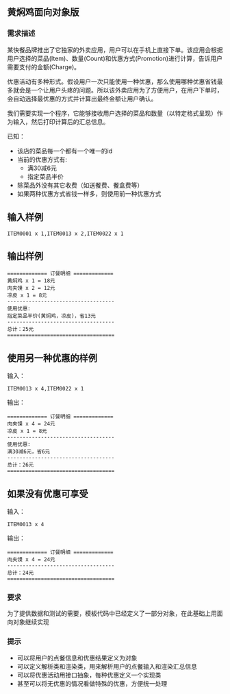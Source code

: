 ## 黄焖鸡面向对象版

### 需求描述

某快餐品牌推出了它独家的外卖应用，用户可以在手机上直接下单。该应用会根据用户选择的菜品(Item)、数量(Count)和优惠方式(Promotion)进行计算，告诉用户需要支付的金额(Charge)。

优惠活动有多种形式。假设用户一次只能使用一种优惠，那么使用哪种优惠省钱最多就会是一个让用户头疼的问题。所以该外卖应用为了方便用户，在用户下单时，会自动选择最优惠的方式并计算出最终金额让用户确认。

我们需要实现一个程序，它能够接收用户选择的菜品和数量（以特定格式呈现）作为输入，然后打印计算后的汇总信息。

已知：

- 该店的菜品每一个都有一个唯一的id
- 当前的优惠方式有:
  - 满30减6元
  - 指定菜品半价
- 除菜品外没有其它收费（如送餐费、餐盒费等）
- 如果两种优惠方式省钱一样多，则使用前一种优惠方式

## 输入样例

```
ITEM0001 x 1,ITEM0013 x 2,ITEM0022 x 1
```

## 输出样例

```
============= 订餐明细 =============
黄焖鸡 x 1 = 18元
肉夹馍 x 2 = 12元
凉皮 x 1 = 8元
-----------------------------------
使用优惠:
指定菜品半价(黄焖鸡，凉皮)，省13元
-----------------------------------
总计：25元
===================================
```

## 使用另一种优惠的样例

输入：

```
ITEM0013 x 4,ITEM0022 x 1
```

输出：

```
============= 订餐明细 =============
肉夹馍 x 4 = 24元
凉皮 x 1 = 8元
-----------------------------------
使用优惠:
满30减6元，省6元
-----------------------------------
总计：26元
===================================
```

## 如果没有优惠可享受

输入：

```
ITEM0013 x 4
```

输出：

```
============= 订餐明细 =============
肉夹馍 x 4 = 24元
-----------------------------------
总计：24元
===================================
```

### 要求

为了提供数据和测试的需要，模板代码中已经定义了一部分对象，在此基础上用面向对象继续实现

### 提示

- 可以将用户的点餐信息和优惠结果定义为对象
- 可以定义解析类和渲染类，用来解析用户的点餐输入和渲染汇总信息
- 可以将优惠活动用接口抽象，每种优惠定义一个实现类
- 甚至可以将无优惠的情况看做特殊的优惠，方便统一处理